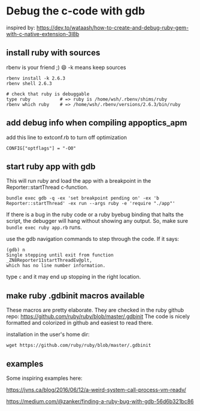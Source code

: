 # Debug the c-code with gdb

inspired by: https://dev.to/wataash/how-to-create-and-debug-ruby-gem-with-c-native-extension-3l8b


## install ruby with sources

rbenv is your friend ;) 😄 -k means keep sources

```
rbenv install -k 2.6.3
rbenv shell 2.6.3

# check that ruby is debuggable
type ruby           # => ruby is /home/wsh/.rbenv/shims/ruby
rbenv which ruby    # => /home/wsh/.rbenv/versions/2.6.3/bin/ruby
```


##
## add debug info when compiling appoptics_apm
add this line to extconf.rb to turn off optimization

```
CONFIG["optflags"] = "-O0"
```


##
## start ruby app with gdb

This will run ruby and load the app with a breakpoint in the Reporter::startThread
c-function.

`bundle exec gdb -q -ex 'set breakpoint pending on' -ex 'b Reporter::startThread' -ex run --args ruby -e 'require "./app"'`

If there is a bug in the ruby code or a ruby byebug binding that halts the 
script, the debugger will hang without showing any output. 
So, make sure `bundle exec ruby app.rb` runs.

use the gdb navigation commands to step through the code. If it says:

```
(gdb) n
Single stepping until exit from function _ZN8Reporter11startThreadEv@plt,
which has no line number information.
```

type `c` and it may end up stopping in the right location.

##
## make ruby .gdbinit macros available

These macros are pretty elaborate. They are checked in the ruby github 
repo: https://github.com/ruby/ruby/blob/master/.gdbinit
The code is nicely formatted and colorized in github and easiest to read there.

installation in the user's home dir:
```
wget https://github.com/ruby/ruby/blob/master/.gdbinit
```
##
## examples

Some inspiring examples here:

https://jvns.ca/blog/2016/06/12/a-weird-system-call-process-vm-readv/

https://medium.com/@zanker/finding-a-ruby-bug-with-gdb-56d6b321bc86